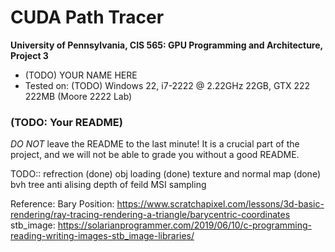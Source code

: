 CUDA Path Tracer
================

**University of Pennsylvania, CIS 565: GPU Programming and Architecture, Project 3**

* (TODO) YOUR NAME HERE
* Tested on: (TODO) Windows 22, i7-2222 @ 2.22GHz 22GB, GTX 222 222MB (Moore 2222 Lab)

### (TODO: Your README)

*DO NOT* leave the README to the last minute! It is a crucial part of the
project, and we will not be able to grade you without a good README.


TODO:: 
refrection (done)
obj loading (done)
texture and normal map (done)
bvh tree
anti alising
depth of feild
MSI sampling

Reference: 
Bary Position: https://www.scratchapixel.com/lessons/3d-basic-rendering/ray-tracing-rendering-a-triangle/barycentric-coordinates
stb_image: https://solarianprogrammer.com/2019/06/10/c-programming-reading-writing-images-stb_image-libraries/



